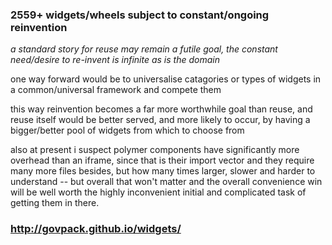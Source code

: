 ### 2559+ widgets/wheels subject to constant/ongoing reinvention

_a standard story for reuse may remain a futile goal, the constant need/desire to re-invent is infinite as is the domain_

one way forward would be to universalise catagories or types of widgets in a common/universal framework and compete them 

this way reinvention becomes a far more worthwhile goal than reuse, and reuse itself would be better served, and more likely to occur, by having a bigger/better pool of widgets from which to choose from

also at present i suspect polymer components have significantly more overhead than an iframe, since that is their import vector and they require many more files besides, but how many times larger, slower and harder to understand -- but overall that won't matter and the overall convenience win will be well worth the highly inconvenient initial and complicated task of getting them in there.

### http://govpack.github.io/widgets/


